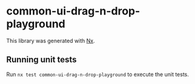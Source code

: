 # common-ui-drag-n-drop-playground

This library was generated with [Nx](https://nx.dev).

## Running unit tests

Run `nx test common-ui-drag-n-drop-playground` to execute the unit tests.
